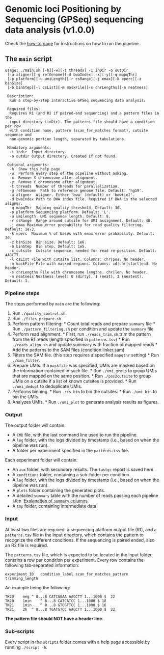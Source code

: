 Genomic loci Positioning by Sequencing (GPSeq) sequencing data analysis (v1.0.0)
===

Check the [how-to page](how-to/) for instructions on how to run the pipeline.

## The `main` script

```
usage: ./main.sh [-h][-w][-t threads] -i inDir -o outDir
 [-a aligner][-g refGenome][-d bwaIndex][-x][-y][-q mapqThr]
 [-p platform][-u umiLength][-r csRange][-j emax][-k eperc][-z binSize]
 [-b binStep][-l csList][-m maskFile][-s chrLengths][-n neatness]

 Description:
  Run a step-by-step interactive GPSeq sequencing data analysis.

 Required files:
  Requires R1 (and R2 if paired-end sequencing) and a pattern files in the
  input directory (inDir). The patterns file should have a condition per row
  with condition name, pattern (scan_for_matches format), cutsite sequence and
  non-genomic portion length, separated by tabulations.

 Mandatory arguments:
  -i indir  Input directory.
  -o outdir Output directory. Created if not found.

 Optional arguments:
  -h  Show this help page.
  -w  Perform every step of the pipeline without asking.
  -x  Remove X chromosome after alignment.
  -y  Remove Y chromosome after alignment.
  -t threads  Number of threads for parallelization.
  -g refGenome  Path to reference genome file. Default: 'hg19'.
  -a aligner  Aligner. Either 'bwa' (default) or 'bowtie2'.
  -d bwaIndex Path to BWA index file. Required if BWA is the selected aligner.
  -q mapqThr  Mapping quality threshold. Default: 30.
  -p platform Sequencing platform. Default: 'L'.
  -u umilength  UMI sequence length. Default: 8.
  -r csRange  Range around cutsite for UMI assignment. Default: 40.
  -j emax Maximum error probability for read quality filtering. Default: 1e-3.
  -k eperc  Maximum % of bases with emax error probability. Default: 20.
  -z binSize  Bin size. Default: 1e6.
  -b binStep  Bin step. Default: 1e5.
  -c cutsite  Cutsite sequence, needed for read re-position. Default: AAGCTT.
  -l csList File with cutsite list. Columns: chr|pos. No header.
  -m maskFile File with masked regions. Columns: id|chr|start|end. No header.
  -s chrLengths File with chromosome lengths. chr|len. No header.
  -n neatness Neatness level: 0 (dirty), 1 (neat), 2 (neatest). Default: 1.
```

### Pipeline steps

The steps performed by `main` are the following:

1. Run `./quality_control.sh`.
2. Run `./files_prepare.sh`
3. Perform pattern filtering:
		* Count total reads and prepare `summary` file
		* Run `./pattern_filtering.sh` per condition and update the `summary` file
4. Perform read alignment.
		* First, run `./reads_trim.sh` trim the pattern from the R1 reads (length specified in `patterns.tsv`)
		* Run `./reads_align.sh` and update summary with fraction of mapped reads
		* Add the patterns to the SAM files (condition.linker.sam)
5. Filters the SAM file. (this step requires a specified `mapqthr` setting)
		* Run `./sam_filter`.
6. Prepare UMIs. If a `maskfile` was specified, UMIs are masked based on the information contained in such file.
		* Run `./umi_group` to group UMIs that are mapped on the same position.
		* Run `./pos2cutsite` to group UMIs on a cutsite if a list of known cutsites is provided.
		* Run `./umi_dedupl` to deduplicate UMIs.
7. Performs binning.
		* Run `./cs_bin` to bin the cutsites.
		* Run `./umi_bin` to bin the UMIs.
8. Analyzes UMIs.
		* Run `./umi_plot` to generate analysis results as figures.

### Output

The output folder will contain:

* A `CMD` file, with the last command line used to run the pipeline.
* A `log` folder, with the logs divided by timestamp (i.e., based on when the pipeline was run).
* A folder per experiment specified in the `patterns.tsv` file.

Each experiment folder will contain:

* An `aux` folder, with secundary results. The `fastqc` report is saved here.
* A `conditions` folder, containing a sub-folder per condition.
* A `log` folder, with the logs divided by timestamp (i.e., based on when the pipeline was run).
* A `plots` folder containing the generated plots.
* A detailed `summary` table with the number of reads passing each pipeline step. [Explanation of `summary` columns](summary/).
* A `tmp` folder, containing intermediate data.

### Input

At least two files are required: a sequencing platform output file (R1), and a `patterns.tsv` file in the input directory, which contains the pattern to recognize the different conditions. If the sequencing is paired ended, also an R2 file is required.

The `patterns.tsv` file, which is expected to be located in the input folder, contains a row per condition per experiment. Every row contains the following tab-separated information:

```
experiment_ID	condition_label	scan_for_matches_pattern	trimming_length
```

An example being the following:

```
TK20	neg	^ 8...8 CATCAGAA AAGCTT 1...1000 $	22
TK20	1min	^ 8...8 CATCATCC 1...1000 $	18
TK21	1min	^ 8...8 GTCGTTCC 1...1000 $	16
TK21	2h	^ 8...8 TGATGTCC AAGCTT 1...1000 $	22
```

**The pattern file should NOT have a header line.**

### Sub-scripts

Every script in the `scripts` folder comes with a help page accessible by running `./script -h`.
